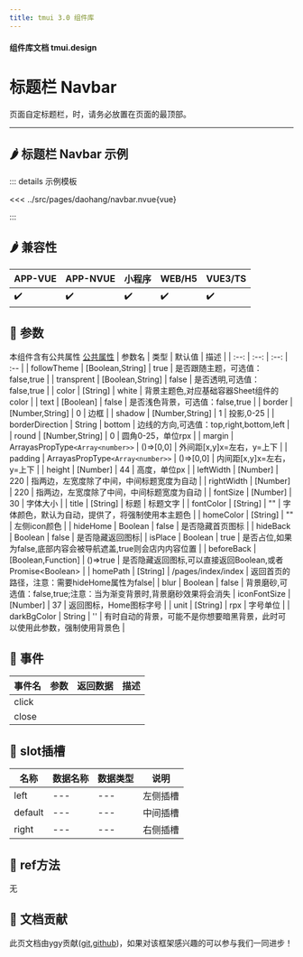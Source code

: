 ```yaml
---
title: tmui 3.0 组件库
---
```


<script setup>
import webview from '../components/mobileWebview.vue'
</script>

#### 组件库文档 tmui.design

# 标题栏 Navbar
页面自定标题栏，时，请务必放置在页面的最顶部。

---

## :hot_pepper: 标题栏 Navbar 示例
<webview url="https://tmui.design/h5/#/pages/daohang/navbar"></webview>

::: details 示例模板

<<< ../src/pages/daohang/navbar.nvue{vue}

:::

## :hot_pepper: 兼容性

| APP-VUE | APP-NVUE | 小程序 | WEB/H5 | VUE3/TS |
| --- | --- | --- | --- | --- |
| :heavy_check_mark: | :heavy_check_mark: | :heavy_check_mark: | :heavy_check_mark: | :heavy_check_mark: |

## :seedling: 参数
本组件含有公共属性 [公共属性](/doc/spec/组件公共样式.md)
| 参数名 | 类型 | 默认值 | 描述 |
| :--: | :--: | :--: | :-- |
| followTheme | [Boolean,String] | true | 是否跟随主题，可选值：false,true |
| transprent | [Boolean,String] | false | 是否透明,可选值：false,true |
| color | [String] | white | 背景主题色,对应基础容器Sheet组件的color |
| text | [Boolean] | false | 是否浅色背景，可选值：false,true |
| border | [Number,String] | 0 | 边框 |
| shadow | [Number,String] | 1 | 投影,0-25 |
| borderDirection | String | bottom | 边线的方向,可选值：top,right,bottom,left |
| round | [Number,String] | 0 | 圆角0-25，单位rpx |
| margin | ArrayasPropType`<Array<number>>` | ()=>[0,0] | 外间距[x,y]x=左右，y=上下 |
| padding | ArrayasPropType`<Array<number>>` | ()=>[0,0] | 内间距[x,y]x=左右，y=上下 |
| height | [Number] | 44 | 高度，单位px |
| leftWidth | [Number] | 220 | 指两边，左宽度除了中间，中间标题宽度为自动 |
| rightWidth | [Number] | 220 | 指两边，左宽度除了中间，中间标题宽度为自动 |
| fontSize | [Number] | 30 | 字体大小 |
| title | [String] | 标题 | 标题文字 |
| fontColor | [String] | "" | 字体颜色，默认为自动，提供了，将强制使用本主题色 |
| homeColor | [String] | "" | 左侧icon颜色 |
| hideHome | Boolean | false | 是否隐藏首页图标 |
| hideBack | Boolean | false | 是否隐藏返回图标|
| isPlace | Boolean | true | 是否占位,如果为false,底部内容会被导航遮盖,true则会店内内容位置 |
| beforeBack | [Boolean,Function] | ()=>true | 是否隐藏返回图标,可以直接返回Boolean,或者Promise\<Boolean\> |
| homePath | [String] | /pages/index/index | 返回首页的路径，注意：需要hideHome属性为false|
| blur | Boolean | false | 背景磨砂,可选值：false,true;注意：当为渐变背景时,背景磨砂效果将会消失
| iconFontSize<Badge type="danger" text="v3.0.73+" vertical="middle" /> | [Number] | 37 | 返回图标，Home图标字号 |
| unit<Badge type="danger" text="v3.0.73+" vertical="middle" /> | [String] | rpx | 字号单位 |
| darkBgColor | String | '' | 有时自动的背景，可能不是你想要暗黑背景，此时可以使用此参数，强制使用背景色 |

## :rose: 事件
| 事件名 | 参数 | 返回数据 | 描述 |
| --- | --- | --- | --- |
| click |  |  |  |
| close |  |  |  |
## :corn: slot插槽
| 名称 | 数据名称 | 数据类型 | 说明 |
| --- | --- | --- | --- |
| left | --- | --- | 左侧插槽 |
| default | --- | --- | 中间插槽 |
| right | --- | --- | 右侧插槽 |

## :green_salad: ref方法
无



## :couplekiss: 文档贡献
此页文档由ygy贡献([git](https://gitee.com/ygy-promise),[github](https://github.com/ygy-97))，如果对该框架感兴趣的可以参与我们一同进步！
